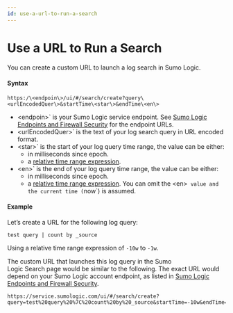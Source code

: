```yaml
---
id: use-a-url-to-run-a-search
---
```


# Use a URL to Run a Search

You can create a custom URL to launch a log search in Sumo Logic.

#### Syntax

`https:/\<endpoin\>/ui/#/search/create?query\<urlEncodedQuer\>&startTime\<star\>&endTime\<en\>`

-   \<endpoin\>` is your Sumo Logic service endpoint. See [Sumo Logic
    Endpoints and Firewall
    Security](../../../APIs/General-API-Information/Sumo-Logic-Endpoints-by-Deployment-and-Firewall-Security.md "https://help.sumologic.com/APIs/General_API_Information/Sumo_Logic_Endpoints_and_Firewall_Security")
    for the endpoint URLs.
-   \<urlEncodedQuer\>` is the text of your log search query in URL
    encoded format.
-   \<star\>` is the start of your log query time range, the value can
    be either:
    -   in milliseconds since epoch.
    -   a [relative time range
        expression](../Search-Basics/Time-Range-Expressions.md "Time Range Expressions").
-   \<en\>` is the end of your log query time range, the value can be
    either:
    -   in milliseconds since epoch.
    -   a [relative time range
        expression](../Search-Basics/Time-Range-Expressions.md "Time Range Expressions").
        You can omit the \<en\>` value and the current time (`now`) is
        assumed.

#### Example

Let’s create a URL for the following log query:

`test query | count by _source`

Using a relative time range expression of `-10w` to `-1w`.

The custom URL that launches this log query in the Sumo
Logic Search page would be similar to the following. The exact URL would
depend on your Sumo Logic account endpoint, as listed in [Sumo Logic
Endpoints and Firewall
Security](../../../APIs/General-API-Information/Sumo-Logic-Endpoints-by-Deployment-and-Firewall-Security.md "https://help.sumologic.com/APIs/General_API_Information/Sumo_Logic_Endpoints_and_Firewall_Security"). 

    https://service.sumologic.com/ui/#/search/create?query=test%20query%20%7C%20count%20by%20_source&startTime=-10w&endTime=-1w

 
